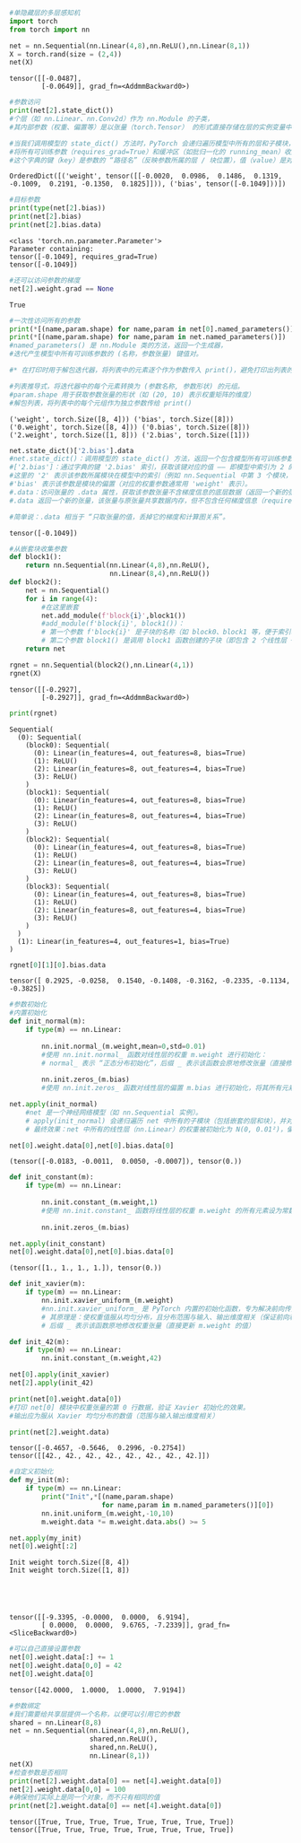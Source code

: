 ```python
#单隐藏层的多层感知机
import torch
from torch import nn

net = nn.Sequential(nn.Linear(4,8),nn.ReLU(),nn.Linear(8,1))
X = torch.rand(size = (2,4))
net(X)
```




    tensor([[-0.0487],
            [-0.0649]], grad_fn=<AddmmBackward0>)




```python
#参数访问
print(net[2].state_dict())
#个层（如 nn.Linear、nn.Conv2d）作为 nn.Module 的子类，
#其内部参数（权重、偏置等）是以张量（torch.Tensor） 的形式直接存储在层的实例变量中的

#当我们调用模型的 state_dict() 方法时，PyTorch 会递归遍历模型中所有的层和子模块，
#将所有可训练参数（requires_grad=True）和缓冲区（如批归一化的 running_mean）收集到一个 OrderedDict 中。
#这个字典的键（key）是参数的 “路径名”（反映参数所属的层 / 块位置），值（value）是对应的参数张量
```

    OrderedDict([('weight', tensor([[-0.0020,  0.0986,  0.1486,  0.1319, -0.1009,  0.2191, -0.1350,  0.1825]])), ('bias', tensor([-0.1049]))])
    


```python
#目标参数
print(type(net[2].bias))
print(net[2].bias)
print(net[2].bias.data)
```

    <class 'torch.nn.parameter.Parameter'>
    Parameter containing:
    tensor([-0.1049], requires_grad=True)
    tensor([-0.1049])
    


```python
#还可以访问参数的梯度
net[2].weight.grad == None
```




    True




```python
#一次性访问所有的参数
print(*[(name,param.shape) for name,param in net[0].named_parameters()])
print(*[(name,param.shape) for name,param in net.named_parameters()])
#named_parameters() 是 nn.Module 类的方法，返回一个生成器，
#迭代产生模型中所有可训练参数的 (名称，参数张量) 键值对。

#* 在打印时用于解包迭代器，将列表中的元素逐个作为参数传入 print()，避免打印出列表的括号和逗号。

#列表推导式，将迭代器中的每个元素转换为 (参数名称, 参数形状) 的元组。
#param.shape 用于获取参数张量的形状（如 (20, 10) 表示权重矩阵的维度）
#解包列表，将列表中的每个元组作为独立参数传给 print()
```

    ('weight', torch.Size([8, 4])) ('bias', torch.Size([8]))
    ('0.weight', torch.Size([8, 4])) ('0.bias', torch.Size([8])) ('2.weight', torch.Size([1, 8])) ('2.bias', torch.Size([1]))
    


```python
net.state_dict()['2.bias'].data
#net.state_dict()：调用模型的 state_dict() 方法，返回一个包含模型所有可训练参数和缓冲区的有序字典（OrderedDict）。字典的键是参数名称（如 '2.bias'），值是对应的参数张量（torch.Tensor）。
#['2.bias']：通过字典的键 '2.bias' 索引，获取该键对应的值 —— 即模型中索引为 2 的模块的偏置参数张量。
#这里的 '2' 表示该参数所属模块在模型中的索引（例如 nn.Sequential 中第 3 个模块，索引从 0 开始）。
#'bias' 表示该参数是模块的偏置（对应的权重参数通常用 'weight' 表示）。
#.data：访问张量的 .data 属性，获取该参数张量不含梯度信息的底层数据（返回一个新的张量，与原张量共享数据但不关联梯度计算图
#.data 返回一个新的张量，该张量与原张量共享数据内存，但不包含任何梯度信息（requires_grad=False），也不与计算图关联。

#简单说：.data 相当于 “只取张量的值，丢掉它的梯度和计算图关系”。
```




    tensor([-0.1049])




```python
#从嵌套块收集参数
def block1():
    return nn.Sequential(nn.Linear(4,8),nn.ReLU(),
                         nn.Linear(8,4),nn.ReLU())
def block2():
    net = nn.Sequential()
    for i in range(4):
        #在这里嵌套
        net.add_module(f'block{i}',block1())
        #add_module(f'block{i}', block1())：
        # 第一个参数 f'block{i}' 是子块的名称（如 block0、block1 等，便于索引和调试）。
        # 第二个参数 block1() 是调用 block1 函数创建的子块（即包含 2 个线性层 + 2 个 ReLU 的结构）。
    return net

rgnet = nn.Sequential(block2(),nn.Linear(4,1))
rgnet(X)
```




    tensor([[-0.2927],
            [-0.2927]], grad_fn=<AddmmBackward0>)




```python
print(rgnet)
```

    Sequential(
      (0): Sequential(
        (block0): Sequential(
          (0): Linear(in_features=4, out_features=8, bias=True)
          (1): ReLU()
          (2): Linear(in_features=8, out_features=4, bias=True)
          (3): ReLU()
        )
        (block1): Sequential(
          (0): Linear(in_features=4, out_features=8, bias=True)
          (1): ReLU()
          (2): Linear(in_features=8, out_features=4, bias=True)
          (3): ReLU()
        )
        (block2): Sequential(
          (0): Linear(in_features=4, out_features=8, bias=True)
          (1): ReLU()
          (2): Linear(in_features=8, out_features=4, bias=True)
          (3): ReLU()
        )
        (block3): Sequential(
          (0): Linear(in_features=4, out_features=8, bias=True)
          (1): ReLU()
          (2): Linear(in_features=8, out_features=4, bias=True)
          (3): ReLU()
        )
      )
      (1): Linear(in_features=4, out_features=1, bias=True)
    )
    


```python
rgnet[0][1][0].bias.data
```




    tensor([ 0.2925, -0.0258,  0.1540, -0.1408, -0.3162, -0.2335, -0.1134, -0.3825])




```python
#参数初始化
#内置初始化
def init_normal(m):
    if type(m) == nn.Linear:
        
        nn.init.normal_(m.weight,mean=0,std=0.01)
        #使用 nn.init.normal_ 函数对线性层的权重 m.weight 进行初始化：
        # normal_ 表示 “正态分布初始化”，后缀 _ 表示该函数会原地修改张量（直接修改 m.weight 的值）。
        
        nn.init.zeros_(m.bias)
        #使用 nn.init.zeros_ 函数对线性层的偏置 m.bias 进行初始化，将其所有元素设为 0。

net.apply(init_normal)
    #net 是一个神经网络模型（如 nn.Sequential 实例）。
    # apply(init_normal) 会递归遍历 net 中所有的子模块（包括嵌套的层和块），并对每个子模块调用 init_normal 函数。
    # 最终效果：net 中所有的线性层（nn.Linear）的权重被初始化为 N(0, 0.01²)，偏置被初始化为 0。

net[0].weight.data[0],net[0].bias.data[0]
```




    (tensor([-0.0183, -0.0011,  0.0050, -0.0007]), tensor(0.))




```python
def init_constant(m):
    if type(m) == nn.Linear:
        
        nn.init.constant_(m.weight,1)
        #使用 nn.init.constant_ 函数将线性层的权重 m.weight 的所有元素设为常数 1（constant_ 表示 “常数初始化”，原地修改张量）。
        
        nn.init.zeros_(m.bias)

net.apply(init_constant)
net[0].weight.data[0],net[0].bias.data[0]
```




    (tensor([1., 1., 1., 1.]), tensor(0.))




```python
def init_xavier(m):
    if type(m) == nn.Linear:
        nn.init.xavier_uniform_(m.weight)
        #nn.init.xavier_uniform_ 是 PyTorch 内置的初始化函数，专为解决前向传播和反向传播中的梯度消失 / 爆炸问题设计，适用于激活函数为 tanh、sigmoid 等的场景。
        # 其原理是：使权重值服从均匀分布，且分布范围与输入、输出维度相关（保证前向和反向的信号方差一致）。
        # 后缀 _ 表示该函数原地修改权重张量（直接更新 m.weight 的值）

def init_42(m):
    if type(m) == nn.Linear:
        nn.init.constant_(m.weight,42)

net[0].apply(init_xavier)
net[2].apply(init_42)

print(net[0].weight.data[0])
#打印 net[0] 模块中权重张量的第 0 行数据，验证 Xavier 初始化的效果。
#输出应为服从 Xavier 均匀分布的数值（范围与输入输出维度相关）

print(net[2].weight.data)
```

    tensor([-0.4657, -0.5646,  0.2996, -0.2754])
    tensor([[42., 42., 42., 42., 42., 42., 42., 42.]])
    


```python
#自定义初始化
def my_init(m):
    if type(m) == nn.Linear:
        print("Init",*[(name,param.shape)
                       for name,param in m.named_parameters()][0])
        nn.init.uniform_(m.weight,-10,10)
        m.weight.data *= m.weight.data.abs() >= 5
```


```python
net.apply(my_init)
net[0].weight[:2]
```

    Init weight torch.Size([8, 4])
    Init weight torch.Size([1, 8])
    




    tensor([[-9.3395, -0.0000,  0.0000,  6.9194],
            [ 0.0000,  0.0000,  9.6765, -7.2339]], grad_fn=<SliceBackward0>)




```python
#可以自己直接设置参数
net[0].weight.data[:] += 1
net[0].weight.data[0,0] = 42
net[0].weight.data[0]

```




    tensor([42.0000,  1.0000,  1.0000,  7.9194])




```python
#参数绑定
#我们需要给共享层提供一个名称，以便可以引用它的参数
shared = nn.Linear(8,8)
net = nn.Sequential(nn.Linear(4,8),nn.ReLU(),
                    shared,nn.ReLU(),
                    shared,nn.ReLU(),
                    nn.Linear(8,1))
net(X)
#检查参数是否相同
print(net[2].weight.data[0] == net[4].weight.data[0])
net[2].weight.data[0,0] = 100
#确保他们实际上是同一个对象，而不只有相同的值
print(net[2].weight.data[0] == net[4].weight.data[0])

```

    tensor([True, True, True, True, True, True, True, True])
    tensor([True, True, True, True, True, True, True, True])
    


```python

```
